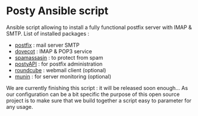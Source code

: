 Posty Ansible script
=============

Ansible script allowing to install a fully functional postfix server with IMAP & SMTP.
List of installed packages :
- [postfix](http://www.postfix.org/) : mail server SMTP
- [dovecot](http://www.dovecot.org/) : IMAP & POP3 service
- [spamassasin](http://spamassassin.apache.org/) : to protect from spam
- [postyAPI](http://posty-soft.org/) : for postfix administration
- [roundcube](http://roundcube.net/) : webmail client (optional)
- [munin](http://munin-monitoring.org/) : for server monitoring (optional)

We are currently finishing this script : it will be released soon enough...
As our configuration can be a bit specific the purpose of this open source project is to make sure that we build together a script easy to parameter for any usage.
